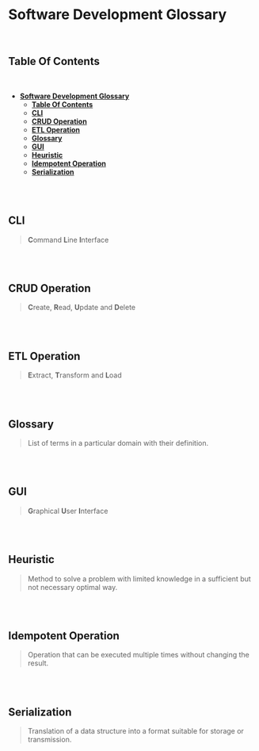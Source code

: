 # **Software Development Glossary**
<br>

## **Table Of Contents**
<br>

- [**Software Development Glossary**](#software-development-glossary)
  - [**Table Of Contents**](#table-of-contents)
  - [**CLI**](#cli)
  - [**CRUD Operation**](#crud-operation)
  - [**ETL Operation**](#etl-operation)
  - [**Glossary**](#glossary)
  - [**GUI**](#gui)
  - [**Heuristic**](#heuristic)
  - [**Idempotent Operation**](#idempotent-operation)
  - [**Serialization**](#serialization)

<br>
<br>

## **CLI**
> **C**ommand **L**ine **I**nterface

<br>
<br>

## **CRUD Operation**
> **C**reate, **R**ead, **U**pdate and **D**elete

<br>
<br>

## **ETL Operation**
> **E**xtract, **T**ransform and **L**oad

<br>
<br>

## **Glossary**
> List of terms in a particular domain with their definition.

<br>
<br>

## **GUI**
> **G**raphical **U**ser **I**nterface

<br>
<br>

## **Heuristic**
> Method to solve a problem with limited knowledge in a sufficient but not necessary optimal way.

<br>
<br>

## **Idempotent Operation**
> Operation that can be executed multiple times without changing the result.

<br>
<br>

## **Serialization**
> Translation of a data structure into a format suitable for storage or transmission.
